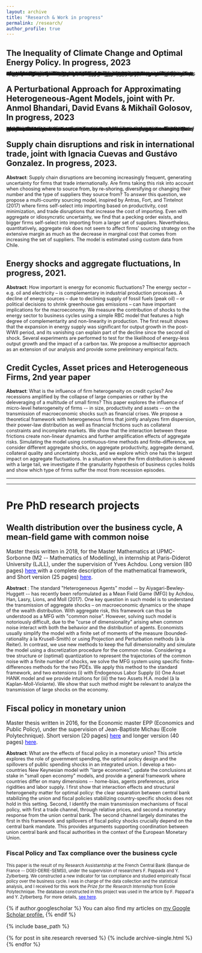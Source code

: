 ```yaml
---
layout: archive
title: "Research & Work in progress"
permalink: /research/
author_profile: true
---
```



## **The Inequality of Climate Change and Optimal Energy Policy**. In progress, 2023


<span style="font-size:0.95em;line-height:-0em;"> **Abstract**: Climate change, caused by rising global temperatures, will disproportionately affect developing economies while hurting relatively less the developed countries responsible for significant greenhouse gas emissions. In this context, what is the optimal policy design for energy taxation in the context of inequality both in impacts and levels of development? Through the lens of an Integrated Assessment Model with heterogeneous countries, I analyze the costs of global warming and the trade-off of reducing emissions. I provide characterization for the Social Cost of Carbon (SCC), the nature of externalities, and the second-best Ramsey policy in this framework. The main finding is that, absent lump-sum transfers across countries, the optimal carbon tax is country-specific and depends on the level of development rather the expected vulnerability of the country. Moreover, the overall level and dynamics of the tax depend on the climate dynamics, the heterogeneity in damages across regions, the redistributive effects of the energy markets between importers and exporters, as well as the path of technology. To overcome the curse of dimensionality in this heterogeneous agents model, I propose a new numerical method relying on the sequential formulation to simulate the model globally, solve for optimal policy and potentially handle aggregate uncertainty.
</span>


## **A Perturbational Approach for Approximating Heterogeneous-Agent Models**,  joint with Pr. Anmol Bhandari, David Evans & Mikhaïl Golosov, In progress, 2023

<span style="font-size:0.95em;line-height:-0em;"> **Abstract**: We develop a new perturbational technique to approximate equilibria of a broad class of stochastic heterogeneous-agent models with complex state spaces, such as multi-dimensional distributions of endogenous variables. A key insight of our approach is that it is possible to analytically characterize first, second, and higher-order approximations of the stochastic process that governs this distributional state. These characterizations have linear recursive structures, and we derive exact expressions for approximating coefficients as solutions to a small-dimensional linear system of equations. To the first order of approximation, our method is as fast and precise as existing state-of-the-art techniques that linearize heterogeneous agent models using so-called “MIT shocks,” but the ability to quickly scale to higher orders enables us to study a broader set of questions, such as the impact of risks, endogenous household portfolio formation, and welfare implications of macroeconomic stabilization policies.
</span>


## **Supply chain disruptions and risk in international trade**, joint with Ignacia Cuevas and Gustávo Gonzalez. In progress, 2023.

<span style="font-size:0.9em;line-height:-1em;"> **Abstract**: Supply chain disruptions are becoming increasingly frequent, generating uncertainty for firms that trade internationally. Are firms taking this risk into account when choosing where to source from, by re-shoring, diversifying or changing their number and the type of suppliers they source from? To answer this question, we propose a multi-country sourcing model, inspired by Antras, Fort, and Tintelnot (2017) where firms self-select into importing based on productivity, cost minimization, and trade disruptions that increase the cost of importing. Even with aggregate or idiosyncratic uncertainty, we find that a pecking order exists, and bigger firms self-select into importing from a larger set of suppliers. Nevertheless, quantitatively, aggregate risk does not seem to affect firms' sourcing strategy on the extensive margin as much as the decrease in marginal cost that comes from increasing the set of suppliers. The model is estimated using custom data from Chile. 
</span>


## **Energy shocks and aggregate fluctuations**, In progress, 2021.

<span style="font-size:0.9em;line-height:-1em;"> **Abstract**: How important is energy for economic fluctuations? The energy sector – e.g. oil and electricity – is complementary in industrial production processes. A decline of energy sources – due to declining supply of fossil fuels (peak oil) – or political decisions to shrink greenhouse gas emissions – can have important implications for the macroeconomy. We measure the contribution of shocks to the energy sector to business cycles using a simple RBC model that features a high degree of complementarity and non-linearity in production. The first result shows that the expansion in energy supply was significant for output growth in the post-WWII period, and its vanishing can explain part of the decline since the second oil shock. Several experiments are performed to test for the likelihood of energy-less output growth and the impact of a carbon tax. We propose a multisector approach as an extension of our analysis and provide some preliminary empirical facts.
</span>



## **Credit Cycles, Asset prices and Heterogeneous Firms**, 2nd year paper

<span style="font-size:0.9em;line-height:-1em;"> **Abstract**: What is the influence of firm heterogeneity on credit cycles? Are recessions amplified by the collapse of large companies or rather by the deleveraging of a multitude of small firms? This paper explores the influence of micro-level heterogeneity of firms -- in size, productivity and assets -- on the transmission of macroeconomic shocks such as financial crises. We propose a theoretical framework with heterogeneous firms that jointly analyzes firm dispersion, their power-law distribution as well as financial frictions such as collateral constraints and incomplete markets. We show that the interaction between these frictions create non-linear dynamics and further amplification effects of aggregate risks. Simulating the model using continuous-time methods and finite-difference, we consider different aggregate shocks, on aggregate productivity, aggregate demand, collateral quality and uncertainty shocks, and we explore which one has the largest impact on aggregate fluctuations. In a situation where the firm distribution is skewed with a large tail, we investigate if the granularity hypothesis of business cycles holds and show which type of firms suffer the most from recession episodes.
</span>


<hr />
<hr />

# Pre PhD research projects


## **Wealth distribution over the business cycle, A mean-field game with common noise**
 

Master thesis written in 2018, for the Master Mathematics at UPMC-Sorbonne (M2 -- Mathematics of Modelling), in internship at Paris-Diderot University (LJLL), under the supervision of Yves Achdou.  Long version (80 pages) <a href='https://thomasbourany.github.io/files/MasterThesis_ThomasBourany_MFGwCommonNoise.pdf' style="color:blue"> here </a> with a complete description of the mathematical framework, and Short version (25 pages) <a href='https://thomasbourany.github.io/files/MasterThesis_ThomasBourany_MFGwCommonNoise_short.pdf' style="color:blue"> here</a>. 


<span style="font-size:0.9em;line-height:-1em;"> **Abstract** : The standard "Heterogeneous Agents" model -- by Aiyagari-Bewley-Huggett -- has recently been reformulated as a Mean Field Game (MFG) by Achdou, Han, Lasry, Lions, and Moll (2017). One key question in such model is to understand the transmission of aggregate shocks – on macroeconomic dynamics or the shape of the wealth distribution. With aggregate risk, this framework can thus be understood as a MFG with "common noise". However, solving such model is notoriously difficult, due to the "curse of dimensionality" arising when common noise interact with both the behavior and the distribution of agents. Economists usually simplify the model with a finite set of moments of the measure (bounded-rationality à la Krusell-Smith) or using Projection and Perturbation methods (à la Reiter). In contrast, we use new methods to keep the full dimensionality and simulate the model using a discretization procedure for the common noise. Considering a tree structure or (optimal) quantization to represent the trajectories of the common noise with a finite number of shocks, we solve the MFG system using specific finite-differences methods for the two PDEs. We apply this method to the standard framework, and two extensions (i) with Endogenous Labor Supply (ii) One Asset HANK model and we provide intuitions for (iii) the two Assets H.A. model (à la Kaplan-Moll-Violante). We show that such method might be relevant to analyze the transmission of large shocks on the economy. 
</span>



## **Fiscal policy in monetary union**

Master thesis written in 2016, for the Economic master EPP (Economics and Public Policy), under the supervision of Jean-Baptiste Michau (Ecole Polytechnique). Short version (20 pages) <a href='https://thomasbourany.github.io/files/Master-thesis-short-ThomasBourany.pdf' style="color:blue"> here</a> and  longer version (40 pages) <a href='https://thomasbourany.github.io/files/Master-thesis-ThomasBourany.pdf' style="color:blue"> here</a>.

<span style="font-size:0.9em;line-height:-1em;"> **Abstract**: What are the effects of fiscal policy in a monetary union? This article explores the role of government spending, the optimal policy design and the spillovers of public spending shocks in an integrated union. I develop a two-countries New Keynesian model with "large economies", update the conclusions at stake in "small open economy" models, and provide a general framework where countries differ on many dimensions -- home-bias, agents preferences, price rigidities and labor supply. I first show that interaction effects and structural heterogeneity matter for optimal policy: the clear separation between central bank stabilizing the union and fiscal policies stabilizing country-specific shocks does not hold in this setting. Second, I identify the main transmission mechanisms of fiscal policy, with first a trade channel, through relative prices, and second a monetary response from the union central bank. The second channel largely dominates the first in this framework and spillovers of fiscal policy shocks crucially depend on the central bank mandate. This provides arguments supporting coordination between union central bank and fiscal authorities in the context of the European Monetary Union. 
</span>



### **Fiscal Policy and Tax compliance over the business cycle**

<span style="font-size:0.8em;line-height:-1em;"> This paper is the result of my Research Assistantship at the French Central Bank (Banque de France -- DGEI-DERIE-SEMSI), under the supervision of researchers F. Pappada and Y. Zylberberg. We constructed a new indicator for tax compliance and studied empirically fiscal policy over the business cycle. I was in charge of the data collection and the statistical analysis, and I received for this work the <i>Prize for the Research Internship</i> from Ecole Polytechnique. The database constructed in this project was used in the article by F. Pappad\'a and Y. Zylberberg. For more details, <a href='https://sites.google.com/site/francescopappada/austerity' style="color:blue">see here</a>.
</span>



{% if author.googlescholar %}
  You can also find my articles on <u><a href="{{author.googlescholar}}">my Google Scholar profile</a>.</u>
{% endif %}

{% include base_path %}

{% for post in site.research reversed %}
  {% include archive-single.html %}
{% endfor %}
